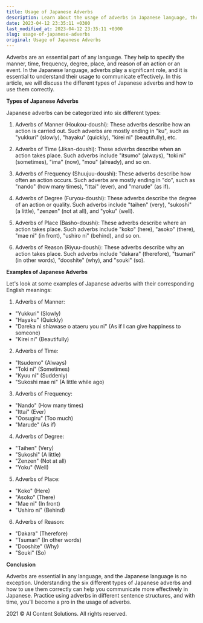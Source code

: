 ```yaml
---
title: Usage of Japanese Adverbs
description: Learn about the usage of adverbs in Japanese language, their types and examples.
date: 2023-04-12 23:35:11 +0300
last_modified_at: 2023-04-12 23:35:11 +0300
slug: usage-of-japanese-adverbs
original: Usage of Japanese Adverbs
---
```

Adverbs are an essential part of any language. They help to specify the manner, time, frequency, degree, place, and reason of an action or an event. In the Japanese language, adverbs play a significant role, and it is essential to understand their usage to communicate effectively. In this article, we will discuss the different types of Japanese adverbs and how to use them correctly.

**Types of Japanese Adverbs**

Japanese adverbs can be categorized into six different types:

1. Adverbs of Manner (Houkou-doushi): These adverbs describe how an action is carried out. Such adverbs are mostly ending in "ku", such as "yukkuri" (slowly), "hayaku" (quickly), "kirei ni" (beautifully), etc.

2. Adverbs of Time (Jikan-doushi): These adverbs describe when an action takes place. Such adverbs include "itsumo" (always), "toki ni" (sometimes), "ima" (now), "mou" (already), and so on.

3. Adverbs of Frequency (Shuujuu-doushi): These adverbs describe how often an action occurs. Such adverbs are mostly ending in "do", such as "nando" (how many times), "ittai" (ever), and "marude" (as if).

4. Adverbs of Degree (Furyou-doushi): These adverbs describe the degree of an action or quality. Such adverbs include "taihen" (very), "sukoshi" (a little), "zenzen" (not at all), and "yoku" (well).

5. Adverbs of Place (Basho-doushi): These adverbs describe where an action takes place. Such adverbs include "koko" (here), "asoko" (there), "mae ni" (in front), "ushiro ni" (behind), and so on.

6. Adverbs of Reason (Riyuu-doushi): These adverbs describe why an action takes place. Such adverbs include "dakara" (therefore), "tsumari" (in other words), "dooshite" (why), and "souki" (so).

**Examples of Japanese Adverbs**

Let's look at some examples of Japanese adverbs with their corresponding English meanings:

1. Adverbs of Manner:

- "Yukkuri" (Slowly)
- "Hayaku" (Quickly)
- "Dareka ni shiawase o ataeru you ni" (As if I can give happiness to someone)
- "Kirei ni" (Beautifully)

2. Adverbs of Time:

- "Itsudemo" (Always)
- "Toki ni" (Sometimes)
- "Kyuu ni" (Suddenly)
- "Sukoshi mae ni" (A little while ago)

3. Adverbs of Frequency:

- "Nando" (How many times)
- "Ittai" (Ever)
- "Oosugiru" (Too much)
- "Marude" (As if)

4. Adverbs of Degree:

- "Taihen" (Very)
- "Sukoshi" (A little)
- "Zenzen" (Not at all)
- "Yoku" (Well)

5. Adverbs of Place:

- "Koko" (Here)
- "Asoko" (There)
- "Mae ni" (In front)
- "Ushiro ni" (Behind)

6. Adverbs of Reason:

- "Dakara" (Therefore)
- "Tsumari" (In other words)
- "Dooshite" (Why)
- "Souki" (So)

**Conclusion**

Adverbs are essential in any language, and the Japanese language is no exception. Understanding the six different types of Japanese adverbs and how to use them correctly can help you communicate more effectively in Japanese. Practice using adverbs in different sentence structures, and with time, you'll become a pro in the usage of adverbs.

2021 © AI Content Solutions. All rights reserved.
